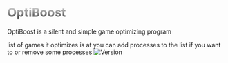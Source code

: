 <h1 style="background: -webkit-linear-gradient(#eee, #333);  -webkit-background-clip: text;-webkit-text-fill-color: transparent;">OptiBoost</h1>
OptiBoost is a silent and simple game optimizing program

list of games it optimizes is at
you can add processes to the list if you want to or remove some processes
<img src="https://img.shields.io/badge/version-1.0.0.0a-red" alt="Version"></img>
